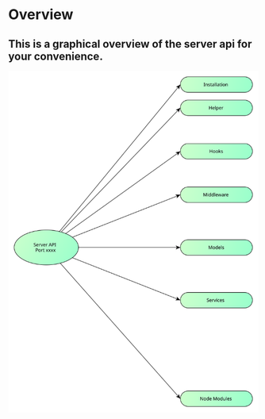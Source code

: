 # Overview

## This is a graphical overview of the server api for your convenience.

![](/assets/overview_api.svg)